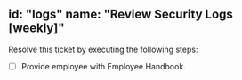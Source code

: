 id: "logs"
name: "Review Security Logs [weekly]"
---

Resolve this ticket by executing the following steps:

- [ ] Provide employee with Employee Handbook.